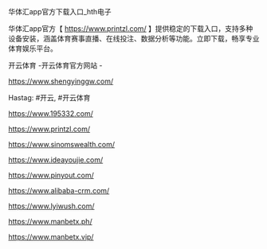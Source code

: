 华体汇app官方下载入口_hth电子

华体汇app官方【 https://www.printzl.com/ 】提供稳定的下载入口，支持多种设备安装，涵盖体育赛事直播、在线投注、数据分析等功能。立即下载，畅享专业体育娱乐平台。

开云体育 -开云体育官方网站 -

https://www.shengyinggw.com/

Hastag: #开云, #开云体育

https://www.195332.com/

https://www.printzl.com/

https://www.sinomswealth.com/

https://www.ideayoujie.com/

https://www.pinyout.com/

https://www.alibaba-crm.com/

https://www.lyiwush.com/

https://www.manbetx.ph/

https://www.manbetx.vip/
